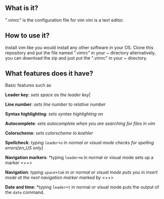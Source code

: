 What is it?
-----
".vimrc" is the configuration file for vim
vim is a text editor.

How to use it?
-------
Install vim like you would install any other software in your OS.
Clone this repository and put the file named ".vimrc" in your ~ directory
alternatively,
you can download the zip and just put the ".vimrc" in your ~ directory.

What features does it have?
---------
Basic features such as

**Leader key**: *sets space as the leader key*|

**Line number**: *sets line number to relative number*

**Syntax highlighting**: *sets syntax highlighting on*

**Autocomplete**: *sets autocomplete when you are searching for files in vim*

**Colorscheme**: *sets colorscheme to koehler*

**Spellcheck**: *typing `leader+o` in normal or visual mode checks for spelling errors[en_US only]*

**Navigation markers**: *typing `leader+m` in normal or visual mode sets up a marker <++>

**Navigation**: *typing `space+tab` in or normal or visual mode puts you in insert mode at the next navigation marker marked by <++>*

**Date and time**: *typing `leader+t` in normal or visual mode puts the output of the `date` command.
